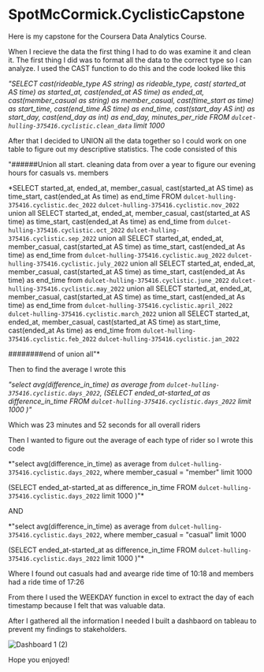 # SpotMcCormick.CyclisticCapstone
Here is my capstone for the Coursera Data Analytics Course. 

When I recieve the data the first thing I had to do was examine it and clean it. The first thing I did was to format all the data to the correct type so I can analyze. I used the CAST function to do this and the code looked like this 

*"SELECT cast(rideable_type AS string) as rideable_type, cast( started_at AS time) as started_at, cast(ended_at AS time) as ended_at, cast(member_casual as string) as member_casual, cast(time_start as time) as start_time, cast(end_time AS time) as end_time, cast(start_day AS int) as start_day, cast(end_day as int) as end_day, minutes_per_ride
 FROM `dulcet-hulling-375416.cyclistic.clean_data` limit 1000*
 
 After that I decided to UNION all the data together so I could work on one table to figure out my descriptive statistics. The code consisted of this 
 
 "######Union all start. cleaning data from over a year to figure our evening hours for casuals vs. members

*SELECT started_at, ended_at, member_casual, cast(started_at AS time) as time_start, cast(ended_at As time) as end_time 
 FROM `dulcet-hulling-375416.cyclistic.dec_2022` `dulcet-hulling-375416.cyclistic.nov_2022` 
 union all
SELECT started_at, ended_at, member_casual, cast(started_at AS time) as time_start, cast(ended_at As time) as end_time 
 from `dulcet-hulling-375416.cyclistic.oct_2022` `dulcet-hulling-375416.cyclistic.sep_2022` 
 union all
 SELECT started_at, ended_at, member_casual, cast(started_at AS time) as time_start, cast(ended_at As time) as end_time 
 from `dulcet-hulling-375416.cyclistic.aug_2022` `dulcet-hulling-375416.cyclistic.july_2022`
 union all 
 SELECT started_at, ended_at, member_casual, cast(started_at AS time) as time_start, cast(ended_at As time) as end_time 
 from `dulcet-hulling-375416.cyclistic.june_2022` `dulcet-hulling-375416.cyclistic.may_2022`
 union all
 SELECT started_at, ended_at, member_casual, cast(started_at AS time) as time_start, cast(ended_at As time) as end_time 
 from `dulcet-hulling-375416.cyclistic.april_2022`
 `dulcet-hulling-375416.cyclistic.march_2022`
 union all
SELECT started_at, ended_at, member_casual, cast(started_at AS time) as start_time, cast(ended_at As time) as end_time 
  from `dulcet-hulling-375416.cyclistic.feb_2022` `dulcet-hulling-375416.cyclistic.jan_2022`
  
  ########end of union all"*
  
  
Then to find the average I wrote this 
  
  
  *"select avg(difference_in_time) as average
from `dulcet-hulling-375416.cyclistic.days_2022`,
(SELECT  ended_at-started_at as difference_in_time
FROM `dulcet-hulling-375416.cyclistic.days_2022` limit 1000
)"*
 
 Which was 23 minutes and 52 seconds for all overall riders
 
 Then I wanted to figure out the average of each type of rider so I wrote this code


*"select avg(difference_in_time) as average
from `dulcet-hulling-375416.cyclistic.days_2022`,
 where member_casual = "member" limit 1000

(SELECT  ended_at-started_at as difference_in_time
FROM `dulcet-hulling-375416.cyclistic.days_2022`  limit 1000
)"*

AND

*"select avg(difference_in_time) as average
from `dulcet-hulling-375416.cyclistic.days_2022`,
 where member_casual = "casual" limit 1000

(SELECT  ended_at-started_at as difference_in_time
FROM `dulcet-hulling-375416.cyclistic.days_2022`  limit 1000
)"*


Where I found out casuals had and avearge ride time of 10:18 and members had a ride time of 17:26
 
From there I used the WEEKDAY function in excel to extract the day of each timestamp because I felt that was valuable data. 
 
After I gathered all the information I needed I built a dashbaord on tableau to prevent my findings to stakeholders. 

 
![Dashboard 1 (2)](https://github.com/SpotMcCormick/SpotMcCormick.CyclisticCapstone/assets/132832823/5c79a15b-77af-4311-97af-9567048a1269)


Hope you enjoyed!


 
